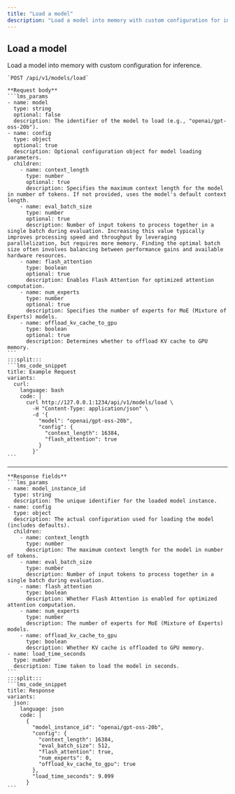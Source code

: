 ```yaml
---
title: "Load a model"
description: "Load a model into memory with custom configuration for inference"
---
```

## Load a model

Load a model into memory with custom configuration for inference.

````lms_hstack
`POST /api/v1/models/load`

**Request body**
```lms_params
- name: model
  type: string
  optional: false
  description: The identifier of the model to load (e.g., "openai/gpt-oss-20b").
- name: config
  type: object
  optional: true
  description: Optional configuration object for model loading parameters.
  children:
    - name: context_length
      type: number
      optional: true
      description: Specifies the maximum context length for the model in number of tokens. If not provided, uses the model's default context length.
    - name: eval_batch_size
      type: number
      optional: true
      description: Number of input tokens to process together in a single batch during evaluation. Increasing this value typically improves processing speed and throughput by leveraging parallelization, but requires more memory. Finding the optimal batch size often involves balancing between performance gains and available hardware resources.
    - name: flash_attention
      type: boolean
      optional: true
      description: Enables Flash Attention for optimized attention computation.
    - name: num_experts
      type: number
      optional: true
      description: Specifies the number of experts for MoE (Mixture of Experts) models.
    - name: offload_kv_cache_to_gpu
      type: boolean
      optional: true
      description: Determines whether to offload KV cache to GPU memory.
```
:::split:::
```lms_code_snippet
title: Example Request
variants:
  curl:
    language: bash
    code: |
      curl http://127.0.0.1:1234/api/v1/models/load \
        -H "Content-Type: application/json" \
        -d '{
          "model": "openai/gpt-oss-20b",
          "config": {
            "context_length": 16384,
            "flash_attention": true
          }
        }'
```
````

---

````lms_hstack
**Response fields**
```lms_params
- name: model_instance_id
  type: string
  description: The unique identifier for the loaded model instance.
- name: config
  type: object
  description: The actual configuration used for loading the model (includes defaults).
  children:
    - name: context_length
      type: number
      description: The maximum context length for the model in number of tokens.
    - name: eval_batch_size
      type: number
      description: Number of input tokens to process together in a single batch during evaluation.
    - name: flash_attention
      type: boolean
      description: Whether Flash Attention is enabled for optimized attention computation.
    - name: num_experts
      type: number
      description: The number of experts for MoE (Mixture of Experts) models.
    - name: offload_kv_cache_to_gpu
      type: boolean
      description: Whether KV cache is offloaded to GPU memory.
- name: load_time_seconds
  type: number
  description: Time taken to load the model in seconds.
```
:::split:::
```lms_code_snippet
title: Response
variants:
  json:
    language: json
    code: |
      {
        "model_instance_id": "openai/gpt-oss-20b",
        "config": {
          "context_length": 16384,
          "eval_batch_size": 512,
          "flash_attention": true,
          "num_experts": 0,
          "offload_kv_cache_to_gpu": true
        },
        "load_time_seconds": 9.099
      }
```
````



